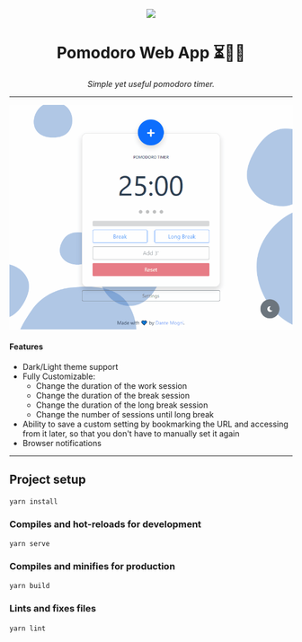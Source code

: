<p align="center">
<a href="https://app.netlify.com/sites/pomodoro-dante/deploys">
<img src="https://api.netlify.com/api/v1/badges/785eb050-2706-4889-9331-8f7156ed4062/deploy-status">
</a>
</p>

<center><h1>Pomodoro Web App ⏳🙇‍♂️</h1><i>Simple yet useful pomodoro timer.</i></center>

---

![Dark/Light theme support](./docs/web-theme.gif)

#### Features
* Dark/Light theme support
* Fully Customizable:
    - Change the duration of the work session 
    - Change the duration of the break session 
    - Change the duration of the long break session 
    - Change the number of sessions until long break
* Ability to save a custom setting by bookmarking the URL and accessing from it later, so that you don't have to manually set it again 
* Browser notifications

---
## Project setup
```
yarn install
````

### Compiles and hot-reloads for development
```
yarn serve
```

### Compiles and minifies for production
```
yarn build
```

### Lints and fixes files
```
yarn lint
```